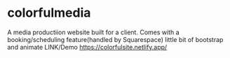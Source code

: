 # colorfulmedia 
A media productiion website built for a client.
Comes with a booking/scheduling feature(handled by Squarespace)
little bit of bootstrap and animate
LINK/Demo
https://colorfulsite.netlify.app/

